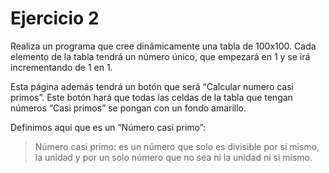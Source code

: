 # Ejercicio 2

Realiza un programa que cree dinámicamente una tabla de 100x100. Cada elemento de la tabla tendrá un número único, que empezará en 1 y se irá incrementando de 1 en 1.

Esta página además tendrá un botón que será “Calcular numero casi primos”. Este botón hará que todas las celdas de la tabla que tengan números “Casi primos” se pongan con un fondo amarillo.

Definimos aquí que es un “Número casi primo”:

> Número casi primo: es un número que solo es divisible por sí mismo, la unidad y por un solo número que no sea ni la unidad ni si mismo.

